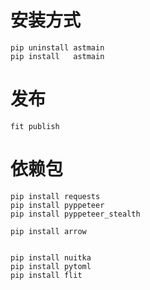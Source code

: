 # 安装方式
    pip uninstall astmain
    pip install   astmain


# 发布
    fit publish

# 依赖包
    pip install requests
    pip install pyppeteer
    pip install pyppeteer_stealth

    pip install arrow


    pip install nuitka
    pip install pytoml
    pip install flit











